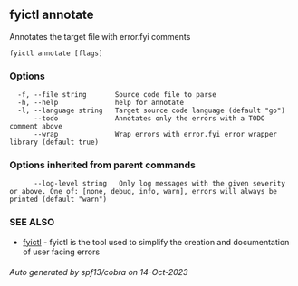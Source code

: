 ## fyictl annotate

Annotates the target file with error.fyi comments

```
fyictl annotate [flags]
```

### Options

```
  -f, --file string       Source code file to parse
  -h, --help              help for annotate
  -l, --language string   Target source code language (default "go")
      --todo              Annotates only the errors with a TODO comment above
      --wrap              Wrap errors with error.fyi error wrapper library (default true)
```

### Options inherited from parent commands

```
      --log-level string   Only log messages with the given severity or above. One of: [none, debug, info, warn], errors will always be printed (default "warn")
```

### SEE ALSO

* [fyictl](fyictl)	 - fyictl is the tool used to simplify the creation and documentation of user facing errors

###### Auto generated by spf13/cobra on 14-Oct-2023
